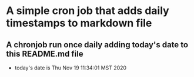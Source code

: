 A simple cron job that adds daily timestamps to markdown file
============================================================
## A chronjob run once daily adding today's date to this README.md file
* today's date is Thu Nov 19 11:34:01 MST 2020
